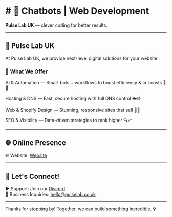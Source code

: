 # # 👋 Chatbots | Web Development 

**Pulse Lab UK** — clever coding for better results.

---

## 🚀 Pulse Lab UK

At Pulse Lab UK, we provide next-level digital solutions for your website. 

### 💼 What We Offer

AI & Automation — Smart bots + workflows to boost efficiency & cut costs 🤖🔧 

Hosting & DNS — Fast, secure hosting with full DNS control ☁️🌐 

Web & Shopify Design — Stunning, responsive sites that sell 🎨🛒 

SEO & Visibility — Data-driven strategies to rank higher 🔍📈 



---

## 🌐 Online Presence

🌐 Website: [Website](https://pulselab.co.uk)  

---

## 📢 Let's Connect!

▶ Support: Join our [Discord](https://discord.gg/J9kVfvAYeH)  
📧 Business Inquiries: [hello@pulselab.co.uk](mailto:hello@pulseitinnovate.uk)  

---

Thanks for stopping by! Together, we can build something incredible. **💡**
